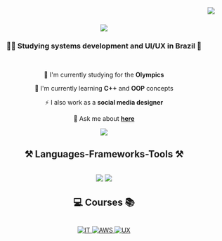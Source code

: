 <img align="right" src="https://visitor-badge.laobi.icu/badge?page_id=isaac-diniz.isaac-diniz" />
<h1 align="center">
    <img src="https://readme-typing-svg.herokuapp.com/?font=Righteous&size=35&center=true&vCenter=true&width=500&height=70&duration=4000&lines=Hi+There!+👋;+I'm+Isaac+Diniz!;" />
</h1>
<h3 align="center">👨‍💻 Studying systems development and UI/UX in Brazil 🎨</h3>
<br/>
<div align="center">

 🔭 I'm currently studying for the **Olympics**

 🌱 I'm currently learning **C++** and **OOP** concepts
 
 ⚡ I also work as a **social media designer**

💬 Ask me about **[here](https://github.com/isaac-diniz/isaac-diniz/issues)**
</div>
<div align="center"> 
  <a href="mailto:dinizisaac266@gmail.com">
    <img src="https://img.shields.io/badge/Gmail-333333?style=for-the-badge&logo=gmail&logoColor=red"/>
  </a>
</div>
<h2 align="center">⚒️ Languages-Frameworks-Tools ⚒️</h2>
<br/>
<div align="center">
    <img src="https://skillicons.dev/icons?i=github,figma,git" />
    <img src="https://skillicons.dev/icons?i=python,cpp,java,spring,css,html,javascript" /><br>
</div>
<h2 align="center">💻 Courses 📚</h2>
<br/>
<div align="center">
    <a href="https://www.credly.com/badges/c15763cb-52db-4342-bee0-3f3c698378f3/public_url">
        <img src="https://images.credly.com/size/128x128/images/fb97a12f-c0f1-4f37-9b7d-4a830199fe84/GCC_badge_IT_Support_1000x1000.png" alt="IT">
    </a>
    <a href="https://www.credly.com/badges/d807e74f-7a3f-4d27-a281-32372362777b/public_url">
        <img src="https://images.credly.com/size/128x128/images/73e4a58b-a8ef-41a3-a7db-9183dd269882/image.png" alt="AWS">
    </a>
    <a href="https://www.credly.com/badges/2e63d8ce-2246-4e68-a9f2-0e7dee54f473/public_url">
        <img src="https://images.credly.com/size/128x128/images/f4b9febb-69f6-46d8-8797-1e504ebfe0f8/GCC_badge_UX_1000x1000.png" alt="UX">
    </a>
</div>

